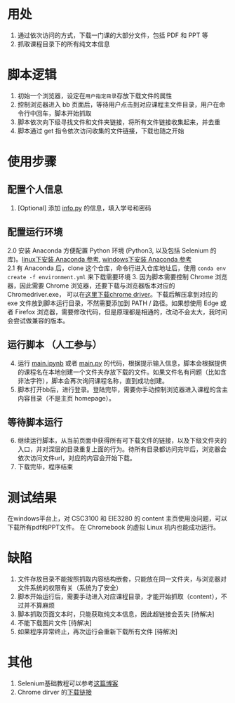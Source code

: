 # 用处
1. 通过依次访问的方式，下载一门课的大部分文件，包括 PDF 和 PPT 等
2. 抓取课程目录下的所有纯文本信息

# 脚本逻辑
1. 初始一个浏览器，设定在`用户指定目录`存放下载文件的属性
2. 控制浏览器进入 bb 页面后，等待用户点击到对应课程主文件目录，用户在命令行中回车，脚本开始抓取
3. 脚本依次向下级寻找文件和文件夹链接，将所有文件链接收集起来，并去重
3. 脚本通过 get 指令依次访问收集的文件链接，下载也随之开始

# 使用步骤
## 配置个人信息
1. [Optional] 添加 [info.py](./info.py) 的信息，填入学号和密码
## 配置运行环境
2.0 安装 Anaconda 方便配置 Python 环境 (Python3, 以及包括 Selenium 的库)。[linux下安装 Anaconda 参考](https://learnubuntu.com/install-conda/), [windows下安装 Anaconda 参考](https://docs.conda.io/en/latest/miniconda.html?ref=learn-ubuntu#windows-installers)  
2.1 有 Anaconda 后，clone 这个仓库，命令行进入仓库地址后，使用 `conda env create -f environment.yml` 来下载需要环境
3. 因为脚本需要控制 Chrome 浏览器，因此需要 Chrome 浏览器，还要下载与浏览器版本对应的 Chromedriver.exe， 可以在[这里下载chrome driver](https://chromedriver.chromium.org/downloads)。下载后解压拿到对应的 exe 文件放到脚本运行目录，不然需要添加到 PATH / 路径。如果想使用 Edge 或者 Firefox 浏览器，需要修改代码，但是原理都是相通的，改动不会太大，我时间会尝试做兼容的版本。
## 运行脚本 （人工参与）
4. 运行 [main.ipynb](./main.ipynb) 或者 [main.py](./main.py) 的代码，根据提示输入信息，脚本会根据提供的课程名在本地创建一个文件夹存放下载的文件。如果文件名有问题（比如含非法字符），脚本会再次询问课程名称，直到成功创建。
5. 脚本打开bb后，进行登录。登陆完毕，需要你手动控制浏览器进入课程的含主内容目录（不是主页 homepage）。
## 等待脚本运行
6. 继续运行脚本，从当前页面中获得所有可下载文件的链接，以及下级文件夹的入口，并对深层的目录重复上面的行为。待所有目录都访问完毕后，浏览器会依次访问文件url，对应的内容会开始下载。
7. 下载完毕，程序结束

# 测试结果
在windows平台上，对 CSC3100 和 EIE3280 的 content 主页使用没问题，可以下载所有pdf和PPT文件。
在 Chromebook 的虚拟 Linux 机内也能成功运行。

# 缺陷
1. 文件存放目录不能按照抓取内容结构嵌套，只能放在同一文件夹，与浏览器对文件系统的权限有关（系统为了安全）
2. 脚本开始运行后，需要手动进入对应课程目录，才能开始抓取（content），不过并不算麻烦 
3. 脚本抓取页面文本时，只能获取纯文本信息，因此超链接会丢失 [待解决]
4. 不能下载图片文件 [待解决]
5. 如果程序异常终止，再次运行会重新下载所有文件 [待解决]

# 其他
1. Selenium基础教程可以参考[这篇博客](https://cuiqingcai.com/2599.html)
2. Chrome dirver 的[下载链接](https://chromedriver.chromium.org/downloads)
